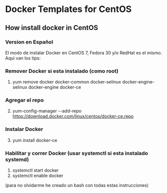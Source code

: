 # Docker Templates for CentOS
## How install docker in CentOS
### Version en Español

El modo de instalar Docker en CentOS 7, Fedora 30 y/o RedHat es el mismo. Aqui van los tips:
### Remover Docker si esta instalado (como root)
1. yum remove docker docker-common docker-selinux docker-engine-selinux docker-engine docker-ce
### Agregar el repo
2. yum-config-manager --add-repo https://download.docker.com/linux/centos/docker-ce.repo
### Instalar Docker
3. yum install docker-ce



### Habilitar y correr Docker (usar systemctl si esta instalado systemd)
1. systemctl start docker
2. systemctl enable docker

(para no olvidarme he creado un bash con todas estas instrucciones)
